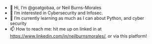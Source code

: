- 👋 Hi, I’m @goatgobaa, or Neil Burns-Morales
- 👀 I’m interested in Cybersecurity and Infosec.
- 🌱 I’m currently learning as much as I can about Python, and cyber security
- 📫 How to reach me: hit me up on linked in at https://www.linkedin.com/in/neilburnsmorales/, or via this platform!
